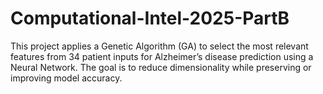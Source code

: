 # Computational-Intel-2025-PartB
This project applies a Genetic Algorithm (GA) to select the most relevant features from 34 patient inputs for Alzheimer’s disease prediction using a Neural Network. The goal is to reduce dimensionality while preserving or improving model accuracy.
